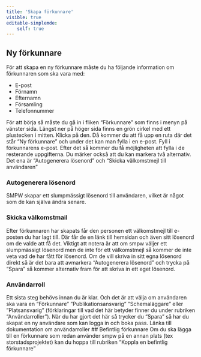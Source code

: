 ```yaml
---
title: 'Skapa förkunnare'
visible: true
editable-simplemde:
    self: true
---
```


## Ny förkunnare
För att skapa en ny förkunnare måste du ha följande information om förkunnaren som ska vara med:
* E-post
* Förnamn
* Efternamn
* Församling
* Telefonnummer

För att börja så måste du gå in i fliken “Förkunnare” som finns i menyn på vänster sida. Längst ner på höger sida finns en grön cirkel med ett plustecken i mitten. Klicka på den. Då kommer du att få upp en ruta där det står “Ny förkunnare” och under det kan man fylla i en e-post. Fyll i förkunnarens e-post. Efter det så kommer du få möjligheten att fylla i de resterande uppgifterna. Du märker också att du kan markera två alternativ. Det ena är “Autogenerera lösenord” och “Skicka välkomstmejl till användaren”

### Autogenerera lösenord
SMPW skapar ett slumpmässigt lösenord till användaren, vilket är något som de kan själva ändra senare.

### Skicka välkomstmail
Efter förkunnaren har skapats får den personen ett välkomstmejl till e-posten du har lagt till. Där får de en länk till hemsidan och även sitt lösenord om de valde att få det. Viktigt att notera är att om smpw väljer ett slumpmässigt lösenord men de inte för ett välkomstmejl så kommer de inte veta vad de har fått för lösenord. Om de vill skriva in sitt egna lösenord direkt så är det bara att avmarkera “Autogenerera lösenord” och trycka på “Spara” så kommer alternativ fram för att skriva in ett eget lösenord. 
### Användarroll
Ett sista steg behövs innan du är klar. Och det är att välja om användaren ska vara en “Förkunnare” ”Publikationsansvarig” ”Schemaläggare” eller ”Platsansvarig” (förklaringar till vad det här betyder finner du under rubriken “Användarroller”). När du har gjort det här så trycker du “Spara” så har du skapat en ny användare som kan logga in och boka pass. Länka till dokumentation om användarroller ## Befintlig förkunnare Om du ska lägga till en förkunnare som redan använder smpw på en annan plats (tex storstadsprojektet) kan du hoppa till rubriken “Koppla en befintlig förkunnare”